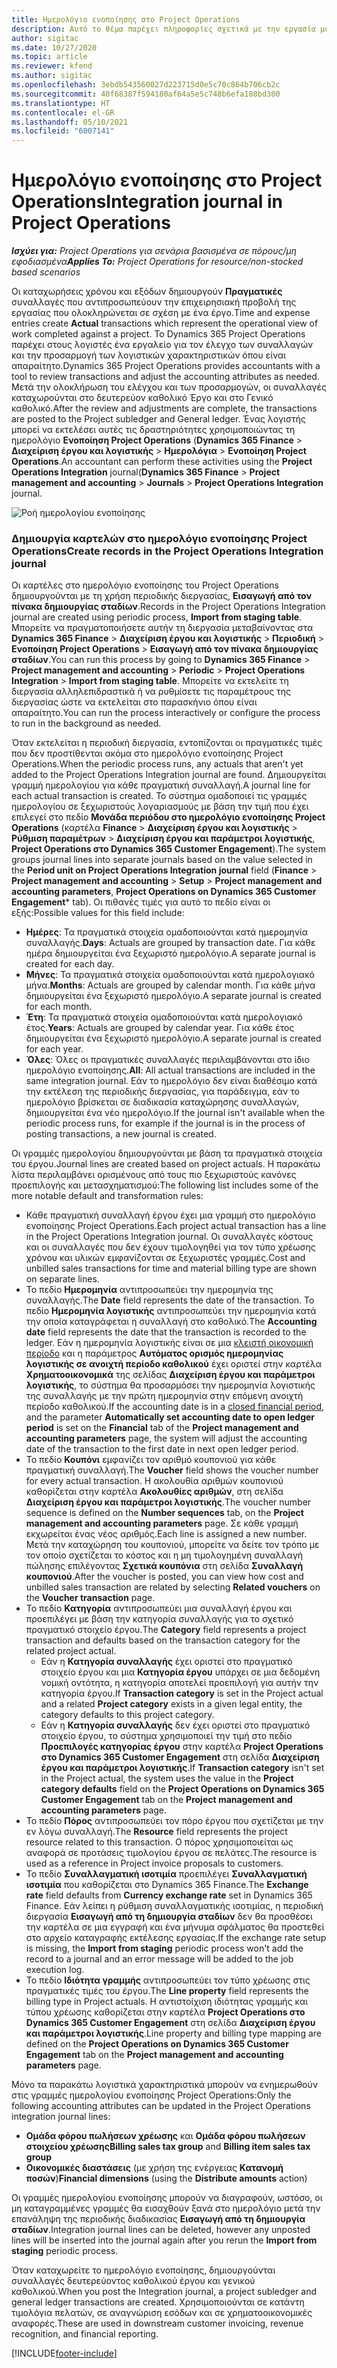 ```yaml
---
title: Ημερολόγιο ενοποίησης στο Project Operations
description: Αυτό το θέμα παρέχει πληροφορίες σχετικά με την εργασία με το ημερολόγιο ενοποίησης στο Project Operations.
author: sigitac
ms.date: 10/27/2020
ms.topic: article
ms.reviewer: kfend
ms.author: sigitac
ms.openlocfilehash: 3ebdb543560027d223715d0e5c70c864b706cb2c
ms.sourcegitcommit: 40f68387f594180af64a5e5c748b6efa188bd300
ms.translationtype: HT
ms.contentlocale: el-GR
ms.lasthandoff: 05/10/2021
ms.locfileid: "6007141"
---
```

# <a name="integration-journal-in-project-operations"></a><span data-ttu-id="ab5a5-103">Ημερολόγιο ενοποίησης στο Project Operations</span><span class="sxs-lookup"><span data-stu-id="ab5a5-103">Integration journal in Project Operations</span></span>

<span data-ttu-id="ab5a5-104">_**Ισχύει για:** Project Operations για σενάρια βασισμένα σε πόρους/μη εφοδιασμένα_</span><span class="sxs-lookup"><span data-stu-id="ab5a5-104">_**Applies To:** Project Operations for resource/non-stocked based scenarios_</span></span>

<span data-ttu-id="ab5a5-105">Οι καταχωρήσεις χρόνου και εξόδων δημιουργούν **Πραγματικές** συναλλαγές που αντιπροσωπεύουν την επιχειρησιακή προβολή της εργασίας που ολοκληρώνεται σε σχέση με ένα έργο.</span><span class="sxs-lookup"><span data-stu-id="ab5a5-105">Time and expense entries create **Actual** transactions which represent the operational view of work completed against a project.</span></span> <span data-ttu-id="ab5a5-106">Το Dynamics 365 Project Operations παρέχει στους λογιστές ένα εργαλείο για τον έλεγχο των συναλλαγών και την προσαρμογή των λογιστικών χαρακτηριστικών όπου είναι απαραίτητο.</span><span class="sxs-lookup"><span data-stu-id="ab5a5-106">Dynamics 365 Project Operations provides accountants with a tool to review transactions and adjust the accounting attributes as needed.</span></span> <span data-ttu-id="ab5a5-107">Μετά την ολοκλήρωση του ελέγχου και των προσαρμογών, οι συναλλαγές καταχωρούνται στο δευτερεύον καθολικό Έργο και στο Γενικό καθολικό.</span><span class="sxs-lookup"><span data-stu-id="ab5a5-107">After the review and adjustments are complete, the transactions are posted to the Project subledger and General ledger.</span></span> <span data-ttu-id="ab5a5-108">Ένας λογιστής μπορεί να εκτελέσει αυτές τις δραστηριότητες χρησιμοποιώντας τη ημερολόγιο **Ενοποίηση Project Operations** (**Dynamics 365 Finance** > **Διαχείριση έργου και λογιστικής** > **Ημερολόγια** > **Ενοποίηση Project Operations**.</span><span class="sxs-lookup"><span data-stu-id="ab5a5-108">An accountant can perform these activities using the **Project Operations Integration** journal(**Dynamics 365 Finance** > **Project management and accounting** > **Journals** > **Project Operations Integration** journal.</span></span>

![Ροή ημερολογίου ενοποίησης](./media/IntegrationJournal.png)

### <a name="create-records-in-the-project-operations-integration-journal"></a><span data-ttu-id="ab5a5-110">Δημιουργία καρτελών στο ημερολόγιο ενοποίησης Project Operations</span><span class="sxs-lookup"><span data-stu-id="ab5a5-110">Create records in the Project Operations Integration journal</span></span>

<span data-ttu-id="ab5a5-111">Οι καρτέλες στο ημερολόγιο ενοποίησης του Project Operations δημιουργούνται με τη χρήση περιοδικής διεργασίας, **Εισαγωγή από τον πίνακα δημιουργίας σταδίων**.</span><span class="sxs-lookup"><span data-stu-id="ab5a5-111">Records in the Project Operations Integration journal are created using periodic process, **Import from staging table**.</span></span> <span data-ttu-id="ab5a5-112">Μπορείτε να πραγματοποιήσετε αυτήν τη διεργασία μεταβαίνοντας στα **Dynamics 365 Finance** > **Διαχείριση έργου και λογιστικής** > **Περιοδική** > **Ενοποίηση Project Operations** > **Εισαγωγή από τον πίνακα δημιουργίας σταδίων**.</span><span class="sxs-lookup"><span data-stu-id="ab5a5-112">You can run this process by going to **Dynamics 365 Finance** > **Project management and accounting** > **Periodic** > **Project Operations Integration** > **Import from staging table**.</span></span> <span data-ttu-id="ab5a5-113">Μπορείτε να εκτελείτε τη διεργασία αλληλεπιδραστικά ή να ρυθμίσετε τις παραμέτρους της διεργασίας ώστε να εκτελείται στο παρασκήνιο όπου είναι απαραίτητο.</span><span class="sxs-lookup"><span data-stu-id="ab5a5-113">You can run the process interactively or configure the process to run in the background as needed.</span></span>

<span data-ttu-id="ab5a5-114">Όταν εκτελείται η περιοδική διεργασία, εντοπίζονται οι πραγματικές τιμές που δεν προστίθενται ακόμα στο ημερολόγιο ενοποίησης Project Operations.</span><span class="sxs-lookup"><span data-stu-id="ab5a5-114">When the periodic process runs, any actuals that aren't yet added to the Project Operations Integration journal are found.</span></span> <span data-ttu-id="ab5a5-115">Δημιουργείται γραμμή ημερολογίου για κάθε πραγματική συναλλαγή.</span><span class="sxs-lookup"><span data-stu-id="ab5a5-115">A journal line for each actual transaction is created.</span></span>
<span data-ttu-id="ab5a5-116">Το σύστημα ομαδοποιεί τις γραμμές ημερολογίου σε ξεχωριστούς λογαριασμούς με βάση την τιμή που έχει επιλεγεί στο πεδίο **Μονάδα περιόδου στο ημερολόγιο ενοποίησης Project Operations** (καρτέλα **Finance** > **Διαχείριση έργου και λογιστικής** > **Ρύθμιση παραμέτρων** > **Διαχείριση έργου και παράμετροι λογιστικής**, **Project Operations στο Dynamics 365 Customer Engagement**).</span><span class="sxs-lookup"><span data-stu-id="ab5a5-116">The system groups journal lines into separate journals based on the value selected in the **Period unit on Project Operations Integration journal** field (**Finance** > **Project management and accounting** > **Setup** > **Project management and accounting parameters**, **Project Operations on Dynamics 365 Customer Engagement**\* tab).</span></span> <span data-ttu-id="ab5a5-117">Οι πιθανές τιμές για αυτό το πεδίο είναι οι εξής:</span><span class="sxs-lookup"><span data-stu-id="ab5a5-117">Possible values for this field include:</span></span>

  - <span data-ttu-id="ab5a5-118">**Ημέρες**: Τα πραγματικά στοιχεία ομαδοποιούνται κατά ημερομηνία συναλλαγής.</span><span class="sxs-lookup"><span data-stu-id="ab5a5-118">**Days**: Actuals are grouped by transaction date.</span></span> <span data-ttu-id="ab5a5-119">Για κάθε ημέρα δημιουργείται ένα ξεχωριστό ημερολόγιο.</span><span class="sxs-lookup"><span data-stu-id="ab5a5-119">A separate journal is created for each day.</span></span>
  - <span data-ttu-id="ab5a5-120">**Μήνες**: Τα πραγματικά στοιχεία ομαδοποιούνται κατά ημερολογιακό μήνα.</span><span class="sxs-lookup"><span data-stu-id="ab5a5-120">**Months**: Actuals are grouped by calendar month.</span></span> <span data-ttu-id="ab5a5-121">Για κάθε μήνα δημιουργείται ένα ξεχωριστό ημερολόγιο.</span><span class="sxs-lookup"><span data-stu-id="ab5a5-121">A separate journal is created for each month.</span></span>
  - <span data-ttu-id="ab5a5-122">**Έτη**: Τα πραγματικά στοιχεία ομαδοποιούνται κατά ημερολογιακό έτος.</span><span class="sxs-lookup"><span data-stu-id="ab5a5-122">**Years**: Actuals are grouped by calendar year.</span></span> <span data-ttu-id="ab5a5-123">Για κάθε έτος δημιουργείται ένα ξεχωριστό ημερολόγιο.</span><span class="sxs-lookup"><span data-stu-id="ab5a5-123">A separate journal is created for each year.</span></span>
  - <span data-ttu-id="ab5a5-124">**Όλες**: Όλες οι πραγματικές συναλλαγές περιλαμβάνονται στο ίδιο ημερολόγιο ενοποίησης.</span><span class="sxs-lookup"><span data-stu-id="ab5a5-124">**All**: All actual transactions are included in the same integration journal.</span></span> <span data-ttu-id="ab5a5-125">Εάν το ημερολόγιο δεν είναι διαθέσιμο κατά την εκτέλεση της περιοδικής διεργασίας, για παράδειγμα, εάν το ημερολόγιο βρίσκεται σε διαδικασία καταχώρησης συναλλαγών, δημιουργείται ένα νέο ημερολόγιο.</span><span class="sxs-lookup"><span data-stu-id="ab5a5-125">If the journal isn't available when the periodic process runs, for example if the journal is in the process of posting transactions, a new journal is created.</span></span>

<span data-ttu-id="ab5a5-126">Οι γραμμές ημερολογίου δημιουργούνται με βάση τα πραγματικά στοιχεία του έργου.</span><span class="sxs-lookup"><span data-stu-id="ab5a5-126">Journal lines are created based on project actuals.</span></span> <span data-ttu-id="ab5a5-127">Η παρακάτω λίστα περιλαμβάνει ορισμένους από τους πιο ξεχωριστούς κανόνες προεπιλογής και μετασχηματισμού:</span><span class="sxs-lookup"><span data-stu-id="ab5a5-127">The following list includes some of the more notable default and transformation rules:</span></span>

  - <span data-ttu-id="ab5a5-128">Κάθε πραγματική συναλλαγή έργου έχει μια γραμμή στο ημερολόγιο ενοποίησης Project Operations.</span><span class="sxs-lookup"><span data-stu-id="ab5a5-128">Each project actual transaction has a line in the Project Operations Integration journal.</span></span> <span data-ttu-id="ab5a5-129">Οι συναλλαγές κόστους και οι συναλλαγές που δεν έχουν τιμολογηθεί για τον τύπο χρέωσης χρόνου και υλικών εμφανίζονται σε ξεχωριστές γραμμές.</span><span class="sxs-lookup"><span data-stu-id="ab5a5-129">Cost and unbilled sales transactions for time and material billing type are shown on separate lines.</span></span>
  - <span data-ttu-id="ab5a5-130">Το πεδίο **Ημερομηνία** αντιπροσωπεύει την ημερομηνία της συναλλαγής.</span><span class="sxs-lookup"><span data-stu-id="ab5a5-130">The **Date** field represents the date of the transaction.</span></span> <span data-ttu-id="ab5a5-131">Το πεδίο **Ημερομηνία λογιστικής** αντιπροσωπεύει την ημερομηνία κατά την οποία καταγράφεται η συναλλαγή στο καθολικό.</span><span class="sxs-lookup"><span data-stu-id="ab5a5-131">The **Accounting date** field represents the date that the transaction is recorded to the ledger.</span></span> <span data-ttu-id="ab5a5-132">Εάν η ημερομηνία λογιστικής είναι σε μια [κλειστή οικονομική περίοδο](/dynamics365/finance/general-ledger/close-general-ledger-at-period-end) και η παράμετρος **Αυτόματος ορισμός ημερομηνίας λογιστικής σε ανοιχτή περίοδο καθολικού** έχει οριστεί στην καρτέλα **Χρηματοοικονομικά** της σελίδας **Διαχείριση έργου και παράμετροι λογιστικής**, το σύστημα θα προσαρμόσει την ημερομηνία λογιστικής της συναλλαγής με την πρώτη ημερομηνία στην επόμενη ανοιχτή περίοδο καθολικού.</span><span class="sxs-lookup"><span data-stu-id="ab5a5-132">If the accounting date is in a [closed financial period](/dynamics365/finance/general-ledger/close-general-ledger-at-period-end), and the parameter **Automatically set accounting date to open ledger period** is set on the **Financial** tab of the **Project management and accounting parameters** page, the system will adjust the accounting date of the transaction to the first date in next open ledger period.</span></span>
  - <span data-ttu-id="ab5a5-133">Το πεδίο **Κουπόνι** εμφανίζει τον αριθμό κουπονιού για κάθε πραγματική συναλλαγή.</span><span class="sxs-lookup"><span data-stu-id="ab5a5-133">The **Voucher** field shows the voucher number for every actual transaction.</span></span> <span data-ttu-id="ab5a5-134">Η ακολουθία αριθμών κουπονιού καθορίζεται στην καρτέλα **Ακολουθίες αριθμών**, στη σελίδα **Διαχείριση έργου και παράμετροι λογιστικής**.</span><span class="sxs-lookup"><span data-stu-id="ab5a5-134">The voucher number sequence is defined on the **Number sequences** tab, on the **Project management and accounting parameters** page.</span></span> <span data-ttu-id="ab5a5-135">Σε κάθε γραμμή εκχωρείται ένας νέος αριθμός.</span><span class="sxs-lookup"><span data-stu-id="ab5a5-135">Each line is assigned a new number.</span></span> <span data-ttu-id="ab5a5-136">Μετά την καταχώρηση του κουπονιού, μπορείτε να δείτε τον τρόπο με τον οποίο σχετίζεται το κόστος και η μη τιμολογημένη συναλλαγή πώλησης επιλέγοντας **Σχετικά κουπόνια** στη σελίδα **Συναλλαγή κουπονιού**.</span><span class="sxs-lookup"><span data-stu-id="ab5a5-136">After the voucher is posted, you can view how cost and unbilled sales transaction are related by selecting **Related vouchers** on the **Voucher transaction** page.</span></span>
  - <span data-ttu-id="ab5a5-137">Το πεδίο **Κατηγορία** αντιπροσωπεύει μια συναλλαγή έργου και προεπιλέγει με βάση την κατηγορία συναλλαγής για το σχετικό πραγματικό στοιχείο έργου.</span><span class="sxs-lookup"><span data-stu-id="ab5a5-137">The **Category** field represents a project transaction and defaults based on the transaction category for the related project actual.</span></span>
    - <span data-ttu-id="ab5a5-138">Εάν η **Κατηγορία συναλλαγής** έχει οριστεί στο πραγματικό στοιχείο έργου και μια **Κατηγορία έργου** υπάρχει σε μια δεδομένη νομική οντότητα, η κατηγορία αποτελεί προεπιλογή για αυτήν την κατηγορία έργου.</span><span class="sxs-lookup"><span data-stu-id="ab5a5-138">If **Transaction category** is set in the Project actual and a related **Project category** exists in a given legal entity, the category defaults to this project category.</span></span>
    - <span data-ttu-id="ab5a5-139">Εάν η **Κατηγορία συναλλαγής** δεν έχει οριστεί στο πραγματικό στοιχείο έργου, το σύστημα χρησιμοποιεί την τιμή στο πεδίο **Προεπιλογές κατηγορίας έργου** στην καρτέλα **Project Operations στο Dynamics 365 Customer Engagement** στη σελίδα **Διαχείριση έργου και παράμετροι λογιστικής**.</span><span class="sxs-lookup"><span data-stu-id="ab5a5-139">If **Transaction category** isn't set in the Project actual, the system uses the value in the **Project category defaults** field on the **Project Operations on Dynamics 365 Customer Engagement** tab on the **Project management and accounting parameters** page.</span></span>
  - <span data-ttu-id="ab5a5-140">Το πεδίο **Πόρος** αντιπροσωπεύει τον πόρο έργου που σχετίζεται με την εν λόγω συναλλαγή.</span><span class="sxs-lookup"><span data-stu-id="ab5a5-140">The **Resource** field represents the project resource related to this transaction.</span></span> <span data-ttu-id="ab5a5-141">Ο πόρος χρησιμοποιείται ως αναφορά σε προτάσεις τιμολογίου έργου σε πελάτες.</span><span class="sxs-lookup"><span data-stu-id="ab5a5-141">The resource is used as a reference in Project invoice proposals to customers.</span></span>
  - <span data-ttu-id="ab5a5-142">Το πεδίο **Συναλλαγματική ισοτιμία** προεπιλέγει **Συναλλαγματική ισοτιμία** που καθορίζεται στο Dynamics 365 Finance.</span><span class="sxs-lookup"><span data-stu-id="ab5a5-142">The **Exchange rate** field defaults from **Currency exchange rate** set in Dynamics 365 Finance.</span></span> <span data-ttu-id="ab5a5-143">Εάν λείπει η ρύθμιση συναλλαγματικής ισοτιμίας, η περιοδική διεργασία **Εισαγωγή από τη δημιουργία σταδίων** δεν θα προσθέσει την καρτέλα σε μια εγγραφή και ένα μήνυμα σφάλματος θα προστεθεί στο αρχείο καταγραφής εκτέλεσης εργασίας.</span><span class="sxs-lookup"><span data-stu-id="ab5a5-143">If the exchange rate setup is missing, the **Import from staging** periodic process won't add the record to a journal and an error message will be added to the job execution log.</span></span>
  - <span data-ttu-id="ab5a5-144">Το πεδίο **Ιδιότητα γραμμής** αντιπροσωπεύει τον τύπο χρέωσης στις πραγματικές τιμές του έργου.</span><span class="sxs-lookup"><span data-stu-id="ab5a5-144">The **Line property** field represents the billing type in Project actuals.</span></span> <span data-ttu-id="ab5a5-145">Η αντιστοίχιση ιδιότητας γραμμής και τύπου χρέωσης καθορίζεται στην καρτέλα **Project Operations στο Dynamics 365 Customer Engagement** στη σελίδα **Διαχείριση έργου και παράμετροι λογιστικής**.</span><span class="sxs-lookup"><span data-stu-id="ab5a5-145">Line property and billing type mapping are defined on the **Project Operations on Dynamics 365 Customer Engagement** tab on the **Project management and accounting parameters** page.</span></span>

<span data-ttu-id="ab5a5-146">Μόνο τα παρακάτω λογιστικά χαρακτηριστικά μπορούν να ενημερωθούν στις γραμμές ημερολογίου ενοποίησης Project Operations:</span><span class="sxs-lookup"><span data-stu-id="ab5a5-146">Only the following accounting attributes can be updated in the Project Operations integration journal lines:</span></span>

- <span data-ttu-id="ab5a5-147">**Ομάδα φόρου πωλήσεων χρέωσης** και **Ομάδα φόρου πωλήσεων στοιχείου χρέωσης**</span><span class="sxs-lookup"><span data-stu-id="ab5a5-147">**Billing sales tax group** and **Billing item sales tax group**</span></span>
- <span data-ttu-id="ab5a5-148">**Οικονομικές διαστάσεις** (με χρήση της ενέργειας **Κατανομή ποσών**)</span><span class="sxs-lookup"><span data-stu-id="ab5a5-148">**Financial dimensions** (using the **Distribute amounts** action)</span></span>

<span data-ttu-id="ab5a5-149">Οι γραμμές ημερολογίου ενοποίησης μπορούν να διαγραφούν, ωστόσο, οι μη καταγραμμένες γραμμές θα εισαχθούν ξανά στο ημερολόγιο μετά την επανάληψη της περιοδικής διαδικασίας **Εισαγωγή από τη δημιουργία σταδίων**.</span><span class="sxs-lookup"><span data-stu-id="ab5a5-149">Integration journal lines can be deleted, however any unposted lines will be inserted into the journal again after you rerun the **Import from staging** periodic process.</span></span>

<span data-ttu-id="ab5a5-150">Όταν καταχωρείτε το ημερολόγιο ενοποίησης, δημιουργούνται συναλλαγές δευτερεύοντος καθολικού έργου και γενικού καθολικού.</span><span class="sxs-lookup"><span data-stu-id="ab5a5-150">When you post the Integration journal, a project subledger and general ledger transactions are created.</span></span> <span data-ttu-id="ab5a5-151">Χρησιμοποιούνται σε κατάντη τιμολόγια πελατών, σε αναγνώριση εσόδων και σε χρηματοοικονομικές αναφορές.</span><span class="sxs-lookup"><span data-stu-id="ab5a5-151">These are used in downstream customer invoicing, revenue recognition, and financial reporting.</span></span>


[!INCLUDE[footer-include](../includes/footer-banner.md)]